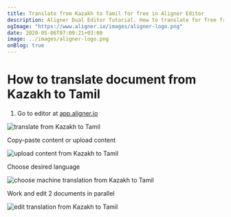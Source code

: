 ```yaml
---
title: Translate from Kazakh to Tamil for free in Aligner Editor
description: Aligner Dual Editor Tutorial. How to translate for free from Kazakh to Tamil. Aligner is multilingual document management platform. 
ogImage: "https://www.aligner.io/images/aligner-logo.png"
date: 2020-05-06T07:09:21+03:00
image: ../images/aligner-logo.png
onBlog: true
---
```


# How to translate document from Kazakh to Tamil

1. Go to editor at [app.aligner.io](https://app.aligner.io "Aligner App web page")

![translate from Kazakh to Tamil](../aligner-blank-editor.png "translate from Kazakh to Tamil")

Copy-paste content or upload content

![upload content from Kazakh to Tamil](../aligner-uploaded-document.png "upload content from Kazakh to Tamil")

Choose desired language

![choose machine translation from Kazakh to Tamil](../aligner-language-dropdown.png "choose machine translation from Kazakh to Tamil")

Work and edit 2 documents in parallel

![edit translation from Kazakh to Tamil](../aligner-double-sitded-editor.png "edit translation from Kazakh to Tamil")

